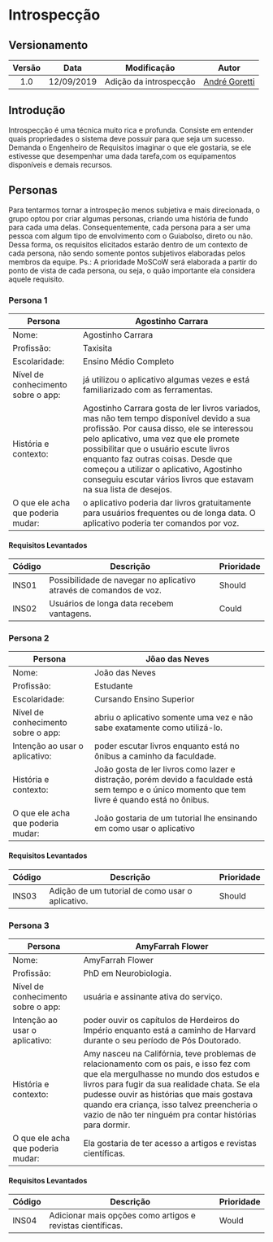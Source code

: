 # Introspecção
## Versionamento
| Versão | Data | Modificação | Autor |
| :---: | :---: | :---: | :---: |
| 1.0 | 12/09/2019 | Adição da introspecção | [André Goretti](https://github.com/Agoretti) |

## Introdução
Introspecção é uma técnica muito rica e profunda. Consiste em entender quais propriedades o sistema deve possuir para que seja um sucesso. Demanda o Engenheiro de Requisitos imaginar o que ele gostaria, se ele estivesse que desempenhar uma dada tarefa,com os equipamentos disponíveis e demais recursos.</p>
## Personas
Para tentarmos tornar a introspeção menos subjetiva e mais direcionada, o grupo optou por criar algumas personas, criando uma história de fundo para cada uma delas. Consequentemente, cada persona para a ser uma pessoa com algum tipo de envolvimento com o Guiabolso, direto ou não. Dessa forma, os requisitos elicitados estarão dentro de um contexto de cada persona, não sendo somente pontos subjetivos elaboradas pelos membros da equipe. Ps.: A prioridade MoSCoW será elaborada a partir do ponto de vista de cada persona, ou seja, o quão importante ela considera aquele requisito.
### Persona 1
| Persona | Agostinho Carrara |
| --- | --- |
| Nome: | Agostinho Carrara |
| Profissão: | Taxisita |
| Escolaridade: | Ensino Médio Completo |
| Nível de conhecimento sobre o app: | já utilizou o aplicativo algumas vezes e está familiarizado com as ferramentas. |
| História e contexto: | Agostinho Carrara gosta de ler livros variados, mas não tem tempo disponível devido a sua profissão. Por causa disso, ele se interessou pelo aplicativo, uma vez que ele promete possibilitar que o usuário escute livros enquanto faz outras coisas. Desde que começou a utilizar o aplicativo, Agostinho conseguiu escutar vários livros que estavam na sua lista de desejos. |
| O que ele acha que poderia mudar: | o aplicativo poderia dar livros gratuitamente para usuários frequentes ou de longa data. O aplicativo poderia ter comandos por voz. |

#### Requisitos Levantados
| Código | Descrição | Prioridade |
| --- | --- | --- |
| INS01 | Possibilidade de navegar no aplicativo através de comandos de voz. | Should |
| INS02 | Usuários de longa data recebem vantagens. | Could |

### Persona 2
| Persona | Jõao das Neves |
| --- | --- |
| Nome: | João das Neves |
| Profissão: | Estudante |
| Escolaridade: | Cursando Ensino Superior |
| Nível de conhecimento sobre o app: | abriu o aplicativo somente uma vez e não sabe exatamente como utilizá-lo. |
| Intenção ao usar o aplicativo: | poder escutar livros enquanto está no ônibus a caminho da faculdade. |
| História e contexto: | João gosta de ler livros como lazer e distração, porém devido a faculdade está sem tempo e o único momento que tem livre é quando está no ônibus. |
| O que ele acha que poderia mudar: | João gostaria de um tutorial lhe ensinando em como usar o aplicativo |

#### Requisitos Levantados
| Código | Descrição | Prioridade |
| --- | --- | --- |
| INS03 | Adição de um tutorial de como usar o aplicativo. | Should |

### Persona 3
| Persona | AmyFarrah Flower |
| --- | --- |
| Nome: | AmyFarrah Flower |
| Profissão: | PhD em Neurobiologia. |
| Nível de conhecimento sobre o app: | usuária e assinante ativa do serviço. |
| Intenção ao usar o aplicativo: | poder ouvir os capítulos de Herdeiros do Império enquanto está a caminho de Harvard durante o seu período de Pós Doutorado. |
| História e contexto: | Amy nasceu na Califórnia, teve problemas de relacionamento com os pais, e isso fez com que ela mergulhasse no mundo dos estudos e livros para fugir da sua realidade chata. Se ela pudesse ouvir as histórias que mais gostava quando era criança, isso talvez preencheria o vazio de não ter ninguém pra contar histórias para dormir. |
| O que ele acha que poderia mudar: | Ela gostaria de ter acesso a artigos e revistas científicas. |

#### Requisitos Levantados
| Código | Descrição | Prioridade |
| --- | --- | --- |
| INS04 | Adicionar mais opções como artigos e revistas científicas. | Would |